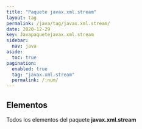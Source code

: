 ```yaml
---
title: "Paquete javax.xml.stream"
layout: tag
permalink: /java/tag/javax.xml.stream/
date: 2020-12-29
key: Javapaquetejavax.xml.stream
sidebar: 
  nav: java
aside: 
  toc: true
pagination: 
  enabled: true
  tag: "javax.xml.stream"
  permalink: /:num/
---
```


<h2>Elementos</h2>
Todos los elementos del paquete <strong>javax.xml.stream</strong>
